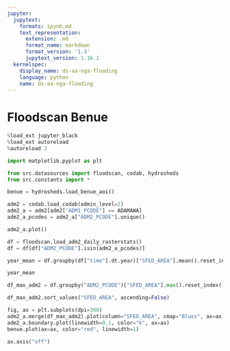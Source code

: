 ```yaml
---
jupyter:
  jupytext:
    formats: ipynb,md
    text_representation:
      extension: .md
      format_name: markdown
      format_version: '1.3'
      jupytext_version: 1.16.1
  kernelspec:
    display_name: ds-aa-nga-flooding
    language: python
    name: ds-aa-nga-flooding
---
```


# Floodscan Benue

```python
%load_ext jupyter_black
%load_ext autoreload
%autoreload 2
```

```python
import matplotlib.pyplot as plt

from src.datasources import floodscan, codab, hydrosheds
from src.constants import *
```

```python
benue = hydrosheds.load_benue_aoi()
```

```python
adm2 = codab.load_codab(admin_level=2)
adm2_a = adm2[adm2["ADM1_PCODE"] == ADAMAWA]
adm2_a_pcodes = adm2_a["ADM2_PCODE"].unique()
```

```python
adm2_a.plot()
```

```python
df = floodscan.load_adm2_daily_rasterstats()
df = df[df["ADM2_PCODE"].isin(adm2_a_pcodes)]
```

```python
year_mean = df.groupby(df["time"].dt.year)["SFED_AREA"].mean().reset_index()
```

```python
year_mean
```

```python
df_max_adm2 = df.groupby("ADM2_PCODE")["SFED_AREA"].max().reset_index()
```

```python
df_max_adm2.sort_values("SFED_AREA", ascending=False)
```

```python
fig, ax = plt.subplots(dpi=300)
adm2_a.merge(df_max_adm2).plot(column="SFED_AREA", cmap="Blues", ax=ax)
adm2_a.boundary.plot(linewidth=0.1, color="k", ax=ax)
benue.plot(ax=ax, color="red", linewidth=1)

ax.axis("off")
```
